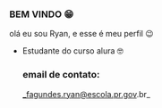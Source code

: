 ### BEM VINDO :grin:

olá
eu sou Ryan, e esse é meu perfil :wink:

- Estudante do curso alura :nerd_face:

  ### email de contato:
  _fagundes.ryan@escola.pr.gov.br_
